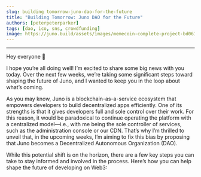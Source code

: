 ```yaml
---
slug: building tomorrow-juno-dao-for-the-future
title: "Building Tomorrow: Juno DAO for the Future"
authors: [peterpeterparker]
tags: [dao, ico, sns, crowdfunding]
image: https://juno.build/assets/images/memecoin-complete-project-bd061437676a4795aa995edd6a65d04d.png
---
```


---

Hey everyone 👋

I hope you’re all doing well! I’m excited to share some big news with you today. Over the next few weeks, we’re taking some significant steps toward shaping the future of Juno, and I wanted to keep you in the loop about what’s coming.

As you may know, Juno is a blockchain-as-a-service ecosystem that empowers developers to build decentralized apps efficiently. One of its strengths is that it gives developers full and sole control over their work. For this reason, it would be paradoxical to continue operating the platform with a centralized model—i.e., with me being the sole controller of services, such as the administration console or our CDN. That’s why I’m thrilled to unveil that, in the upcoming weeks, I’m aiming to fix this bias by proposing that Juno becomes a Decentralized Autonomous Organization (DAO).

While this potential shift is on the horizon, there are a few key steps you can take to stay informed and involved in the process. Here’s how you can help shape the future of developing on Web3: